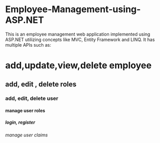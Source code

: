 # Employee-Management-using-ASP.NET

This is an employee management web application implemented using ASP.NET utilizing concepts like MVC, Entity Framework and LINQ.
It has multiple APIs such as:
# add,update,view,delete employee
## add, edit , delete roles
### add, edit, delete user
#### manage user roles
##### login, register
###### manage user claims


